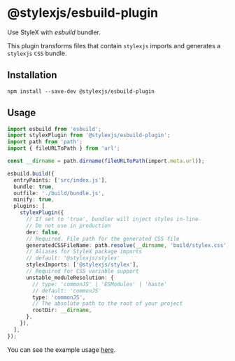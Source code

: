# @stylexjs/esbuild-plugin

Use StyleX with _esbuild_ bundler.

This plugin transforms files that contain `stylexjs` imports and generates a
`stylexjs` `CSS` bundle.

## Installation

```
npm install --save-dev @stylexjs/esbuild-plugin
```

## Usage

```typescript
import esbuild from 'esbuild';
import stylexPlugin from '@stylexjs/esbuild-plugin';
import path from 'path';
import { fileURLToPath } from 'url';

const __dirname = path.dirname(fileURLToPath(import.meta.url));

esbuild.build({
  entryPoints: ['src/index.js'],
  bundle: true,
  outfile: './build/bundle.js',
  minify: true,
  plugins: [
    stylexPlugin({
      // If set to 'true', bundler will inject styles in-line
      // Do not use in production
      dev: false,
      // Required. File path for the generated CSS file
      generatedCSSFileName: path.resolve(__dirname, 'build/stylex.css'),
      // Aliases for StyleX package imports
      // default: '@stylexjs/stylex'
      stylexImports: ['@stylexjs/stylex'],
      // Required for CSS variable support
      unstable_moduleResolution: {
        // type: 'commonJS' | 'ESModules' | 'haste'
        // default: 'commonJS'
        type: 'commonJS',
        // The absolute path to the root of your project
        rootDir: __dirname,
      },
    }),
  ],
});
```

You can see the example usage
[here](https://github.com/facebook/stylex/apps/esbuild-example).

